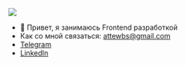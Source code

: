 ![](https://komarev.com/ghpvc/?username=DigitalNQ)
- 👋 Привет, я занимаюсь Frontend разработкой
-  Как со мной связаться:  attewbs@gmail.com
- [Telegram](https://t.me/)
- [LinkedIn](https://www.linkedin.com/)  
